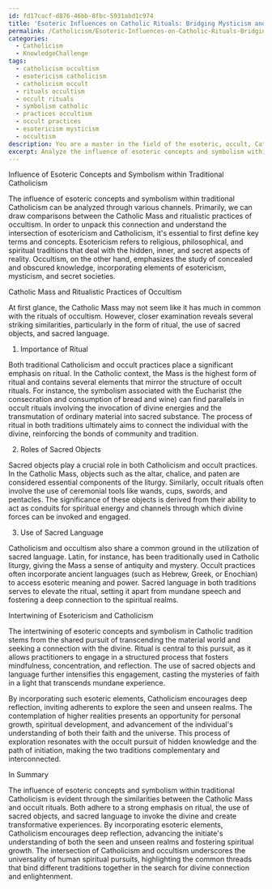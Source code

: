 ```yaml
---
id: fd17cacf-d876-46bb-8fbc-5931abd1c974
title: 'Esoteric Influences on Catholic Rituals: Bridging Mysticism and Occultism'
permalink: /Catholicism/Esoteric-Influences-on-Catholic-Rituals-Bridging-Mysticism-and-Occultism/
categories:
  - Catholicism
  - KnowledgeChallenge
tags:
  - catholicism occultism
  - esotericism catholicism
  - catholicism occult
  - rituals occultism
  - occult rituals
  - symbolism catholic
  - practices occultism
  - occult practices
  - esotericism mysticism
  - occultism
description: You are a master in the field of the esoteric, occult, Catholicism and Education. You are a writer of tests, challenges, books and deep knowledge on Catholicism for initiates and students to gain deep insights and understanding from. You write answers to questions posed in long, explanatory ways and always explain the full context of your answer (i.e., related concepts, formulas, examples, or history), as well as the step-by-step thinking process you take to answer the challenges. Be rigorous and thorough, and summarize the key themes, ideas, and conclusions at the end.
excerpt: Analyze the influence of esoteric concepts and symbolism within traditional Catholicism, specifically examining the comparisons between the Catholic Mass and ritualistic practices of occultism. Consider the importance of ritual, the roles of sacred objects, and the use of sacred language. How do these aspects intertwine in Catholic tradition, encouraging deep reflection and advancing the initiate's understanding of both the seen and unseen realms?
---
```

Influence of Esoteric Concepts and Symbolism within Traditional Catholicism

The influence of esoteric concepts and symbolism within traditional Catholicism can be analyzed through various channels. Primarily, we can draw comparisons between the Catholic Mass and ritualistic practices of occultism. In order to unpack this connection and understand the intersection of esotericism and Catholicism, it's essential to first define key terms and concepts. Esotericism refers to religious, philosophical, and spiritual traditions that deal with the hidden, inner, and secret aspects of reality. Occultism, on the other hand, emphasizes the study of concealed and obscured knowledge, incorporating elements of esotericism, mysticism, and secret societies.

Catholic Mass and Ritualistic Practices of Occultism

At first glance, the Catholic Mass may not seem like it has much in common with the rituals of occultism. However, closer examination reveals several striking similarities, particularly in the form of ritual, the use of sacred objects, and sacred language. 

1. Importance of Ritual

Both traditional Catholicism and occult practices place a significant emphasis on ritual. In the Catholic context, the Mass is the highest form of ritual and contains several elements that mirror the structure of occult rituals. For instance, the symbolism associated with the Eucharist (the consecration and consumption of bread and wine) can find parallels in occult rituals involving the invocation of divine energies and the transmutation of ordinary material into sacred substance. The process of ritual in both traditions ultimately aims to connect the individual with the divine, reinforcing the bonds of community and tradition.

2. Roles of Sacred Objects

Sacred objects play a crucial role in both Catholicism and occult practices. In the Catholic Mass, objects such as the altar, chalice, and paten are considered essential components of the liturgy. Similarly, occult rituals often involve the use of ceremonial tools like wands, cups, swords, and pentacles. The significance of these objects is derived from their ability to act as conduits for spiritual energy and channels through which divine forces can be invoked and engaged.

3. Use of Sacred Language

Catholicism and occultism also share a common ground in the utilization of sacred language. Latin, for instance, has been traditionally used in Catholic liturgy, giving the Mass a sense of antiquity and mystery. Occult practices often incorporate ancient languages (such as Hebrew, Greek, or Enochian) to access esoteric meaning and power. Sacred language in both traditions serves to elevate the ritual, setting it apart from mundane speech and fostering a deep connection to the spiritual realms.

Intertwining of Esotericism and Catholicism

The intertwining of esoteric concepts and symbolism in Catholic tradition stems from the shared pursuit of transcending the material world and seeking a connection with the divine. Ritual is central to this pursuit, as it allows practitioners to engage in a structured process that fosters mindfulness, concentration, and reflection. The use of sacred objects and language further intensifies this engagement, casting the mysteries of faith in a light that transcends mundane experience.

By incorporating such esoteric elements, Catholicism encourages deep reflection, inviting adherents to explore the seen and unseen realms. The contemplation of higher realities presents an opportunity for personal growth, spiritual development, and advancement of the individual's understanding of both their faith and the universe. This process of exploration resonates with the occult pursuit of hidden knowledge and the path of initiation, making the two traditions complementary and interconnected.

In Summary

The influence of esoteric concepts and symbolism within traditional Catholicism is evident through the similarities between the Catholic Mass and occult rituals. Both adhere to a strong emphasis on ritual, the use of sacred objects, and sacred language to invoke the divine and create transformative experiences. By incorporating esoteric elements, Catholicism encourages deep reflection, advancing the initiate's understanding of both the seen and unseen realms and fostering spiritual growth. The intersection of Catholicism and occultism underscores the universality of human spiritual pursuits, highlighting the common threads that bind different traditions together in the search for divine connection and enlightenment.
